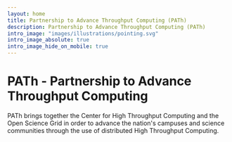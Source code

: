 ```yaml
---
layout: home
title: Partnership to Advance Throughput Computing (PATh)
description: Partnership to Advance Throughput Computing (PATh)
intro_image: "images/illustrations/pointing.svg"
intro_image_absolute: true
intro_image_hide_on_mobile: true
---
```


# PATh - Partnership to Advance Throughput Computing

PATh brings together the Center for High Throughput Computing and the
Open Science Grid in order to advance the nation's campuses and science
communities through the use of distributed High Throughput Computing.
